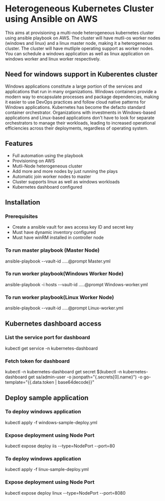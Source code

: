 # Heterogeneous Kubernetes Cluster using Ansible on AWS
This aims at provisioning a multi-node heterogeneous kubernetes cluster using ansible playbook on AWS. The cluster will have mutli-os worker nodes (windows and linux) and a linux master node, making it a heterogeneous cluster. The cluster will have mutliple operating support as worker nodes. You can schedule a windows application as well as linux application on windows worker and linux worker respectively.
## Need for windows support in Kuberentes cluster
Windows applications constitute a large portion of the services and applications that run in many organizations. Windows containers provide a modern way to encapsulate processes and package dependencies, making it easier to use DevOps practices and follow cloud native patterns for Windows applications. Kubernetes has become the defacto standard container orchestrator. Organizations with investments in Windows-based applications and Linux-based applications don't have to look for separate orchestrators to manage their workloads, leading to increased operational efficiencies across their deployments, regardless of operating system.
## Features
- Full automation using the playbook
- Provisioning on AWS 
- Mutli-Node heterogeneous cluster
- Add more and more nodes by just running the plays
- Automatic join worker nodes to master
- Cluster supports linux as well as windows workloads
- Kubernetes dashboard configured
## Installation
### Prerequisites
- Create a ansible vault for aws access key ID and secret key
- Must have dynamic inventory configured
- Must have winRM installed in controller node
### To run master playbook (Master Node)
ansible-playbook --vault-id .....@prompt Master.yml
### To run worker playbook(Windows Worker Node)
ansible-playbook -i hosts --vault-id .....@prompt Windows-worker.yml
### To run worker playbook(Linux Worker Node)
ansible-playbook --vault-id .....@prompt Linux-worker.yml
## Kubernetes dashboard access
### List the service port for dashboard
kubectl get service -n kubernetes-dashboard
### Fetch token for dashboard
kubectl -n kubernetes-dashboard get secret $(kubectl -n kubernetes-dashboard get sa/admin-user -o jsonpath="{.secrets[0].name}") -o go-template="{{.data.token | base64decode}}"
## Deploy sample application
### To deploy windows application
kubectl apply -f windows-sample-deploy.yml
### Expose deployment using Node Port
kubectl expose deploy iis --type=NodePort --port=80
### To deploy windows application
kubectl apply -f linux-sample-deploy.yml
### Expose deployment using Node Port
kubectl expose deploy linux --type=NodePort --port=8080

